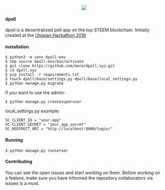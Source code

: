 <center><img src="https://cdn.steemitimages.com/DQmRS1td9zMErNTuHoKQSFdbE7SmjW1yB9i3MoHKoPdGQ1C/dpoll-3.png"></center>


#### dpoll

dpoll is a decentralized poll app on the top STEEM blockchain. Initially created at the [Utopian Hackathon 2018](https://steemit.com/fundition-ffdnxgdga/@steemstem/utopian-hackathon-revealing-date-topic-prizes-and-more-details-on-the-first-utopian-io-community-hackathon)


#### installation

```
$ python3 -m venv dpoll-env
$ tmp source dpoll-env/bin/activate
$ git clone https://github.com/emre/dpoll.xyz.git
$ cd dpoll.xyz
$ pip install -r requirements.txt
$ touch dpoll/base/settings.py dpoll/base/local_settings.py
$ python manage.py migrate
```

If you want to use the admin:

```
$ python manage.py createsuperuser
```

local_settings.py example:

```
SC_CLIENT_ID = "your.app"
SC_CLIENT_SECRET = "your_app_secret"
SC_REDIRECT_URI = "http://localhost:8000/login/"
```

#### Running

```
$ python manage.py runserver
```

#### Contributing

You can see the open issues and start working on them. Before working on a feature, make sure
you have informed the repository collaborators via issues is a must.


